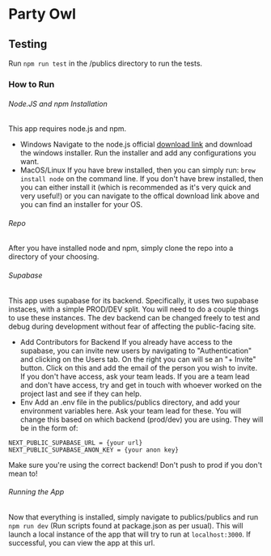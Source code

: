 # Party Owl

## Testing

Run `npm run test` in the /publics directory to run the tests.

### How to Run
###### Node.JS and npm Installation
This app requires node.js and npm. 
- Windows
Navigate to the node.js official [download link](https://nodejs.org/en/download) and download the windows installer. Run the installer and add any configurations you want. 
- MacOS/Linux
If you have brew installed, then you can simply run: ```brew install node``` on the command line. 
If you don't have brew installed, then you can either install it (which is recommended as it's very quick and very useful!) or you can navigate to the offical download link above and you can find an installer for your OS. 
###### Repo
After you have installed node and npm, simply clone the repo into a directory of your choosing.
###### Supabase 
This app uses supabase for its backend. Specifically, it uses two supabase instaces, with a simple PROD/DEV split. You will need to do a couple things to use these instances. The dev backend can be changed freely to test and debug during development without fear of affecting the public-facing site. 
- Add Contributors for Backend
If you already have access to the supabase, you can invite new users by navigating to "Authentication" and clicking on the Users tab. On the right you can will se an "+ Invite" button. Click on this and add the email of the person you wish to invite. If you don't have access, ask your team leads. If you are a team lead and don't have access, try and get in touch with whoever worked on the project last and see if they can help. 
- Env 
Add an .env file in the publics/publics directory, and add your environment variables here. Ask your team lead for these. You will change this based on which backend (prod/dev) you are using. They will be in the form of: 
```
NEXT_PUBLIC_SUPABASE_URL = {your url}
NEXT_PUBLIC_SUPABASE_ANON_KEY = {your anon key}
```
Make sure you're using the correct backend! Don't push to prod if you don't mean to!
###### Running the App
Now that everything is installed, simply navigate to publics/publics and run ```npm run dev``` (Run scripts found at package.json as per usual). This will launch a local instance of the app that will try to run at ```localhost:3000```. If successful, you can view the app at this url. 
